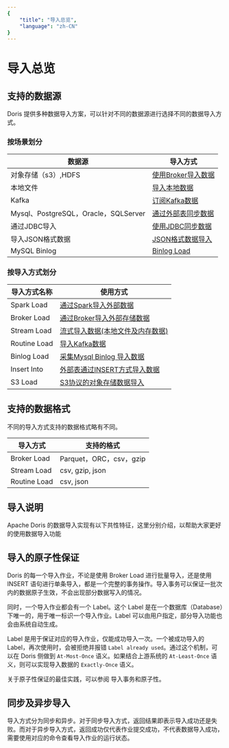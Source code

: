 ```yaml
---
{
    "title": "导入总览",
    "language": "zh-CN"
}
---
```


<!-- 
Licensed to the Apache Software Foundation (ASF) under one
or more contributor license agreements.  See the NOTICE file
distributed with this work for additional information
regarding copyright ownership.  The ASF licenses this file
to you under the Apache License, Version 2.0 (the
"License"); you may not use this file except in compliance
with the License.  You may obtain a copy of the License at

  http://www.apache.org/licenses/LICENSE-2.0

Unless required by applicable law or agreed to in writing,
software distributed under the License is distributed on an
"AS IS" BASIS, WITHOUT WARRANTIES OR CONDITIONS OF ANY
KIND, either express or implied.  See the License for the
specific language governing permissions and limitations
under the License.
-->

# 导入总览

## 支持的数据源

Doris 提供多种数据导入方案，可以针对不同的数据源进行选择不同的数据导入方式。

### 按场景划分

| 数据源                               | 导入方式                                                     |
| ------------------------------------ | ------------------------------------------------------------ |
| 对象存储（s3）,HDFS                  | [使用Broker导入数据](./import-scenes/external-storage-load.md) |
| 本地文件                             | [导入本地数据](./import-scenes/local-file-load.md)         |
| Kafka                                | [订阅Kafka数据](./import-scenes/kafka-load.md)             |
| Mysql、PostgreSQL，Oracle，SQLServer | [通过外部表同步数据](./import-scenes/external-table-load.md) |
| 通过JDBC导入                         | [使用JDBC同步数据](./import-scenes/jdbc-load.md)           |
| 导入JSON格式数据                     | [JSON格式数据导入](./import-way/load-json-format.md)       |
| MySQL Binlog                         | [Binlog Load](./import-way/binlog-load-manual.md)          |

### 按导入方式划分

| 导入方式名称 | 使用方式                                                     |
| ------------ | ------------------------------------------------------------ |
| Spark Load   | [通过Spark导入外部数据](./import-way/spark-load-manual.md) |
| Broker Load  | [通过Broker导入外部存储数据](./import-way/broker-load-manual.md) |
| Stream Load  | [流式导入数据(本地文件及内存数据)](./import-way/stream-load-manual.md) |
| Routine Load | [导入Kafka数据](./import-way/routine-load-manual.md)       |
| Binlog Load  | [采集Mysql Binlog 导入数据](./import-way/binlog-load-manual.md) |
| Insert Into  | [外部表通过INSERT方式导入数据](./import-way/insert-into-manual.md) |
| S3 Load      | [S3协议的对象存储数据导入](./import-way/s3-load-manual.md) |

## 支持的数据格式

不同的导入方式支持的数据格式略有不同。

| 导入方式     | 支持的格式              |
| ------------ | ----------------------- |
| Broker Load  | Parquet，ORC，csv，gzip |
| Stream Load  | csv, gzip, json         |
| Routine Load | csv, json               |

## 导入说明

Apache Doris 的数据导入实现有以下共性特征，这里分别介绍，以帮助大家更好的使用数据导入功能

## 导入的原子性保证

Doris 的每一个导入作业，不论是使用 Broker Load 进行批量导入，还是使用 INSERT 语句进行单条导入，都是一个完整的事务操作。导入事务可以保证一批次内的数据原子生效，不会出现部分数据写入的情况。

同时，一个导入作业都会有一个 Label。这个 Label 是在一个数据库（Database）下唯一的，用于唯一标识一个导入作业。Label 可以由用户指定，部分导入功能也会由系统自动生成。

Label 是用于保证对应的导入作业，仅能成功导入一次。一个被成功导入的 Label，再次使用时，会被拒绝并报错 `Label already used`。通过这个机制，可以在 Doris 侧做到 `At-Most-Once` 语义。如果结合上游系统的 `At-Least-Once` 语义，则可以实现导入数据的 `Exactly-Once` 语义。

关于原子性保证的最佳实践，可以参阅 导入事务和原子性。

## 同步及异步导入

导入方式分为同步和异步。对于同步导入方式，返回结果即表示导入成功还是失败。而对于异步导入方式，返回成功仅代表作业提交成功，不代表数据导入成功，需要使用对应的命令查看导入作业的运行状态。

